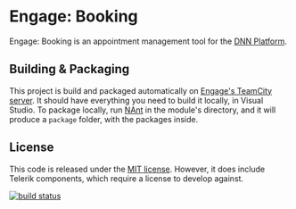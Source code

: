 Engage: Booking
===============

Engage: Booking is an appointment management tool for the 
[DNN Platform](http://www.dnnsoftware.com/).

Building & Packaging
--------------------

This project is build and packaged automatically on 
[Engage's TeamCity server](http://teamcity.engagesoftware.com). It should have 
everything you need to build it locally, in Visual Studio.  To package locally, 
run [NAnt](http://nant.sourceforge.net/) in the module's directory, and it will 
produce a `package` folder, with the packages inside.

License
-------

This code is released under the [MIT license](Licenses/EULA-Free.txt).  However,
it does include Telerik components, which require a license to develop against.

<a href="https://teamcity.engagesoftware.com/">
  <img src="https://teamcity.engagesoftware.com/app/rest/builds/buildType:%28id:EngageBooking_Ci%29/statusIcon" alt="build status" />
</a>